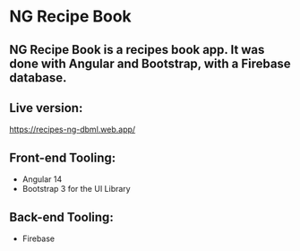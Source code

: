 # NG Recipe Book

## NG Recipe Book is a recipes book app. It was done with Angular and Bootstrap, with a Firebase database.  

## Live version:

https://recipes-ng-dbml.web.app/

## Front-end Tooling:
- Angular 14
- Bootstrap 3 for the UI Library

## Back-end Tooling:
- Firebase
